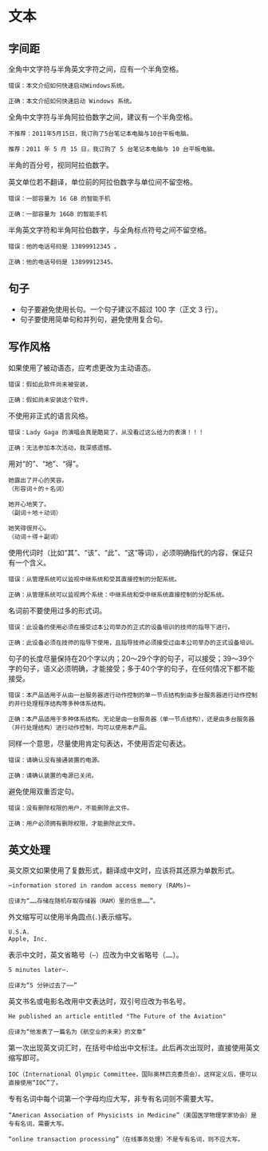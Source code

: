 # 文本

## 字间距

全角中文字符与半角英文字符之间，应有一个半角空格。

```
错误：本文介绍如何快速启动Windows系统。

正确：本文介绍如何快速启动 Windows 系统。
```

全角中文字符与半角阿拉伯数字之间，建议有一个半角空格。

```
不推荐：2011年5月15日，我订购了5台笔记本电脑与10台平板电脑。

推荐：2011 年 5 月 15 日，我订购了 5 台笔记本电脑与 10 台平板电脑。
```

半角的百分号，视同阿拉伯数字。

英文单位若不翻译，单位前的阿拉伯数字与单位间不留空格。

```
错误：一部容量为 16 GB 的智能手机

正确：一部容量为 16GB 的智能手机
```

半角英文字符和半角阿拉伯数字，与全角标点符号之间不留空格。

```
错误：他的电话号码是 13899912345 。

正确：他的电话号码是 13899912345。
```

## 句子

- 句子要避免使用长句。一个句子建议不超过 100 字（正文 3 行）。
- 句子要使用简单句和并列句，避免使用复合句。

## 写作风格

如果使用了被动语态，应考虑更改为主动语态。

```
错误：假如此软件尚未被安装，

正确：假如尚未安装这个软件，
```

不使用非正式的语言风格。

```
错误：Lady Gaga 的演唱会真是酷毙了，从没看过这么给力的表演！！！

正确：无法参加本次活动，我深感遗憾。
```

用对“的”、“地”、“得”。

```
她露出了开心的笑容。
（形容词＋的＋名词）

她开心地笑了。
（副词＋地＋动词）

她笑得很开心。
（动词＋得＋副词）
```

使用代词时（比如“其”、“该”、“此”、“这”等词），必须明确指代的内容，保证只有一个含义。

```
错误：从管理系统可以监视中继系统和受其直接控制的分配系统。

正确：从管理系统可以监视两个系统：中继系统和受中继系统直接控制的分配系统。
```

名词前不要使用过多的形式词。

```
错误：此设备的使用必须在接受过本公司举办的正式的设备培训的技师的指导下进行。

正确：此设备必须在技师的指导下使用，且指导技师必须接受过由本公司举办的正式设备培训。
```

句子的长度尽量保持在20个字以内；20～29个字的句子，可以接受；39～39个字的句子，语义必须明确，才能接受；多于40个字的句子，在任何情况下都不能接受。

```
错误：本产品适用于从由一台服务器进行动作控制的单一节点结构到由多台服务器进行动作控制的并行处理程序结构等多种体系结构。

正确：本产品适用于多种体系结构。无论是由一台服务器（单一节点结构），还是由多台服务器（并行处理结构）进行动作控制，均可以使用本产品。
```

同样一个意思，尽量使用肯定句表达，不使用否定句表达。

```
错误：请确认没有接通装置的电源。

正确：请确认装置的电源已关闭。
```

避免使用双重否定句。

```
错误：没有删除权限的用户，不能删除此文件。

正确：用户必须拥有删除权限，才能删除此文件。
```

## 英文处理

英文原文如果使用了复数形式，翻译成中文时，应该将其还原为单数形式。

```
⋯information stored in random access memory (RAMs)⋯

应译为“……存储在随机存取存储器（RAM）里的信息……”。
```

外文缩写可以使用半角圆点(`.`)表示缩写。

```
U.S.A.
Apple, Inc.
```

表示中文时，英文省略号（`⋯`）应改为中文省略号（`……`）。

```
5 minutes later⋯.

应译为“5 分钟过去了⋯⋯”
```

英文书名或电影名改用中文表达时，双引号应改为书名号。

```
He published an article entitled "The Future of the Aviation"

应译为“他发表了一篇名为《航空业的未来》的文章”
```

第一次出现英文词汇时，在括号中给出中文标注。此后再次出现时，直接使用英文缩写即可。

```
IOC（International Olympic Committee，国际奥林匹克委员会）。这样定义后，便可以直接使用“IOC”了。
```

专有名词中每个词第一个字母均应大写，非专有名词则不需要大写。

```
“American Association of Physicists in Medicine”（美国医学物理学家协会）是专有名词，需要大写。

“online transaction processing”（在线事务处理）不是专有名词，则不应大写。
```

